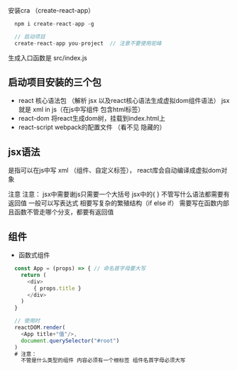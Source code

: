 安装cra （create-react-app）

```js
  npm i create-react-app -g

  // 启动项目
  create-react-app you-project  // 注意不要使用驼峰
```
生成入口函数是 src/index.js

## 启动项目安装的三个包
+ react
  核心语法包 （解析 jsx 以及react核心语法生成虚拟dom组件语法） jsx 就是 xml in js（在js中写组件 包含html标签）
+ react-dom 将react生成dom树，挂载到index.html上
+ react-script  webpack的配置文件 （看不见 隐藏的）

## jsx语法
  是指可以在js中写 xml （组件、自定义标签）， react库会自动编译成虚拟dom对象 

  注意 注意：
    jsx中需要谢js只需要一个大括号  jsx中的{ } 不管写什么语法都需要有返回值  一般可以写表达式  相要写复杂的繁殖结构（if else if） 需要写在函数内部  且函数不管走哪个分支，都要有返回值

## 组件
+ 函数式组件
```js
  const App = (props) => { // 命名首字母要大写
    return (
      <div>
        { props.title }
      </div>
    )
  }

  // 使用时
  reactDOM.render(
    <App title+"值"/>,
    document.querySelector("#root")
  )
  # 注意：
    不管是什么类型的组件 内容必须有一个根标签 组件名首字母必须大写
```